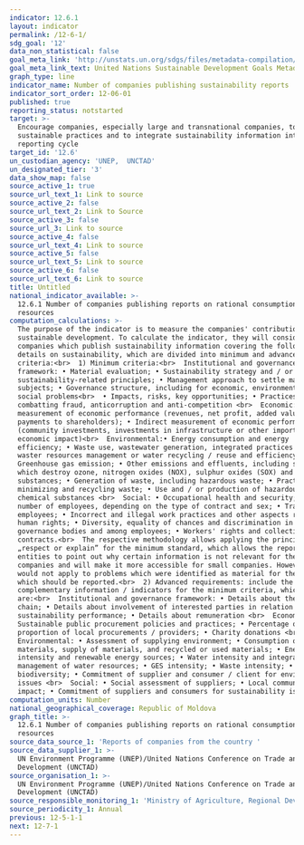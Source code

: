 ```yaml
---
indicator: 12.6.1
layout: indicator
permalink: /12-6-1/
sdg_goal: '12'
data_non_statistical: false
goal_meta_link: 'http://unstats.un.org/sdgs/files/metadata-compilation/Metadata-Goal-12.pdf'
goal_meta_link_text: United Nations Sustainable Development Goals Metadata (pdf 782kB)
graph_type: line
indicator_name: Number of companies publishing sustainability reports
indicator_sort_order: 12-06-01
published: true
reporting_status: notstarted
target: >-
  Encourage companies, especially large and transnational companies, to adopt
  sustainable practices and to integrate sustainability information into their
  reporting cycle
target_id: '12.6'
un_custodian_agency: 'UNEP,  UNCTAD'
un_designated_tier: '3'
data_show_map: false
source_active_1: true
source_url_text_1: Link to source
source_active_2: false
source_url_text_2: Link to Source
source_active_3: false
source_url_3: Link to source
source_active_4: false
source_url_text_4: Link to source
source_active_5: false
source_url_text_5: Link to source
source_active_6: false
source_url_text_6: Link to source
title: Untitled
national_indicator_available: >-
  12.6.1 Number of companies publishing reports on rational consumption of
  resources
computation_calculations: >-
  The purpose of the indicator is to measure the companies' contribution to
  sustainable development. To calculate the indicator, they will consider the
  companies which publish sustainability information covering the following
  details on sustainability, which are divided into minimum and advanced
  criteria:<br>  1) Minimum criteria:<br>  Institutional and governance
  framework: • Material evaluation; • Sustainability strategy and / or
  sustainability-related principles; • Management approach to settle material
  subjects; • Governance structure, including for economic, environmental and
  social problems<br>  • Impacts, risks, key opportunities; • Practices for
  combatting fraud, anticorruption and anti-competition <br>  Economic: • Direct
  measurement of economic performance (revenues, net profit, added value,
  payments to shareholders); • Indirect measurement of economic performance
  (community investments, investments in infrastructure or other important local
  economic impact)<br>  Environmental:• Energy consumption and energy
  efficiency; • Waste use, wastewater generation, integrated practices for
  waster resources management or water recycling / reuse and efficiency; •
  Greenhouse gas emission; • Other emissions and effluents, including substances
  which destroy ozone, nitrogen oxides (NOX), sulphur oxides (SOX) and chemical
  substances; • Generation of waste, including hazardous waste; • Practices for
  minimizing and recycling waste; • Use and / or production of hazardous
  chemical substances <br>  Social: • Occupational health and security; • Total
  number of employees, depending on the type of contract and sex; • Training of
  employees; • Incorrect and illegal work practices and other aspects regarding
  human rights; • Diversity, equality of chances and discrimination in
  governance bodies and among employees; • Workers' rights and collective
  contracts.<br>  The respective methodology allows applying the principle
  „respect or explain” for the minimum standard, which allows the reporting
  entities to point out why certain information is not relevant for their
  companies and will make it more accessible for small companies. However, this
  would not apply to problems which were identified as material for the company,
  which should be reported.<br>  2) Advanced requirements: include the
  complementary information / indicators for the minimum criteria, which
  are:<br>  Institutional and governance framework: • Details about the supply
  chain; • Details about involvement of interested parties in relation to
  sustainability performance; • Details about remuneration <br>  Economic:•
  Sustainable public procurement policies and practices; • Percentage or
  proportion of local procurements / providers; • Charity donations <br> 
  Environmental: • Assessment of supplying environment; • Consumption of
  materials, supply of materials, and recycled or used materials; • Energy
  intensity and renewable energy sources; • Water intensity and integrated
  management of water resources; • GES intensity; • Waste intensity; • Impact on
  biodiversity; • Commitment of supplier and consumer / client for environmental
  issues <br>  Social: • Social assessment of suppliers; • Local community
  impact; • Commitment of suppliers and consumers for sustainability issues <br>
computation_units: Number
national_geographical_coverage: Republic of Moldova
graph_title: >-
  12.6.1 Number of companies publishing reports on rational consumption of
  resources 
source_data_source_1: 'Reports of companies from the country '
source_data_supplier_1: >-
  UN Environment Programme (UNEP)/United Nations Conference on Trade and
  Development (UNCTAD)
source_organisation_1: >-
  UN Environment Programme (UNEP)/United Nations Conference on Trade and
  Development (UNCTAD)
source_responsible_monitoring_1: 'Ministry of Agriculture, Regional Development and Environment'
source_periodicity_1: Annual
previous: 12-5-1-1
next: 12-7-1
---
```

